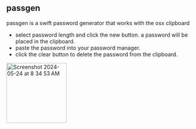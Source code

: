 ## passgen

passgen is a swift password generator that works with the osx clipboard

* select password length and click the new button. a password will be placed in the clipboard.
* paste the password into your password manager.
* click the clear button to delete the password from the clipboard.

<img width="157" alt="Screenshot 2024-05-24 at 8 34 53 AM" src="https://github.com/thewb/passgen/assets/10623888/3c2e2bc7-1613-4bfd-9db6-44cefbceedb5">
